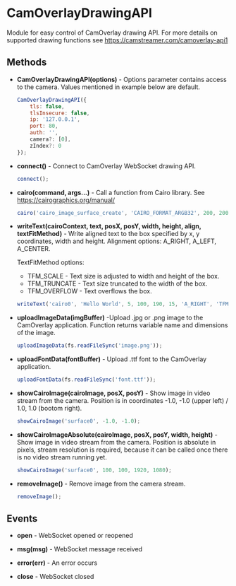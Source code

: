 # CamOverlayDrawingAPI

Module for easy control of CamOverlay drawing API. For more details on supported drawing functions see https://camstreamer.com/camoverlay-api1

## Methods

-   **CamOverlayDrawingAPI(options)** - Options parameter contains access to the camera. Values mentioned in example below are default.

    ```javascript
    CamOverlayDrawingAPI({
        tls: false,
        tlsInsecure: false,
        ip: '127.0.0.1',
        port: 80,
        auth: '',
        camera?: [0],
        zIndex?: 0
    });
    ```

-   **connect()** - Connect to CamOverlay WebSocket drawing API.

    ```javascript
    connect();
    ```

-   **cairo(command, args...)** - Call a function from Cairo library. See https://cairographics.org/manual/

    ```javascript
    cairo('cairo_image_surface_create', 'CAIRO_FORMAT_ARGB32', 200, 200); // https://cairographics.org/manual/cairo-Image-Surfaces.html#cairo-image-surface-create
    ```

-   **writeText(cairoContext, text, posX, posY, width, height, align, textFitMethod)** - Write aligned text to the box specified by x, y coordinates, width and height. Alignment options: A_RIGHT, A_LEFT, A_CENTER.

    TextFitMethod options:

    -   TFM_SCALE - Text size is adjusted to width and height of the box.
    -   TFM_TRUNCATE - Text size truncated to the width of the box.
    -   TFM_OVERFLOW - Text overflows the box.

    ```javascript
    writeText('cairo0', 'Hello World', 5, 100, 190, 15, 'A_RIGHT', 'TFM_TRUNCATE');
    ```

-   **uploadImageData(imgBuffer)** -Upload .jpg or .png image to the CamOverlay application. Function returns variable name and dimensions of the image.

    ```javascript
    uploadImageData(fs.readFileSync('image.png'));
    ```

-   **uploadFontData(fontBuffer)** - Upload .ttf font to the CamOverlay application.

    ```javascript
    uploadFontData(fs.readFileSync('font.ttf'));
    ```

-   **showCairoImage(cairoImage, posX, posY)** - Show image in video stream from the camera. Position is in coordinates -1.0, -1.0 (upper left) / 1.0, 1.0 (bootom right).

    ```javascript
    showCairoImage('surface0', -1.0, -1.0);
    ```

-   **showCairoImageAbsolute(cairoImage, posX, posY, width, height)** - Show image in video stream from the camera. Position is absolute in pixels, stream resolution is required, because it can be called once there is no video stream running yet.

    ```javascript
    showCairoImage('surface0', 100, 100, 1920, 1080);
    ```

-   **removeImage()** - Remove image from the camera stream.

    ```javascript
    removeImage();
    ```

## Events

-   **open** - WebSocket opened or reopened

-   **msg(msg)** - WebSocket message received

-   **error(err)** - An error occurs

-   **close** - WebSocket closed
